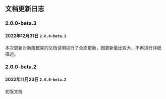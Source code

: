 ## 文档更新日志

### 2.0.0-beta.3
#### 2022年12月31日 `2.0.0-beta.3`
本次更新对新版框架的文档说明进行了全面更新，因更新量比较大，不再进行详细描述。

### 2.0.0-beta.2
#### 2022年11月23日 `2.0.0-beta.2`
初版文档